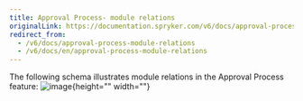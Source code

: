 ```yaml
---
title: Approval Process- module relations
originalLink: https://documentation.spryker.com/v6/docs/approval-process-module-relations
redirect_from:
  - /v6/docs/approval-process-module-relations
  - /v6/docs/en/approval-process-module-relations
---
```


The following schema illustrates module relations in the Approval Process feature:
![image](https://spryker.s3.eu-central-1.amazonaws.com/docs/Features/Workflow+%26+Process+Management/Approval+Process/Approval+Process+Feature+Overview/approval-process-schema.png){height="" width=""}
